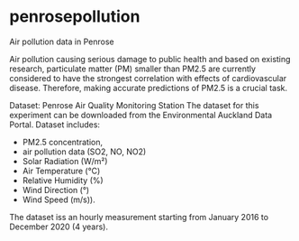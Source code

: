 # penrosepollution
Air pollution data in Penrose

Air pollution causing serious damage to public health and based on existing research, particulate matter
(PM) smaller than PM2.5 are currently considered to have the strongest correlation with effects of
cardiovascular disease. Therefore, making accurate predictions of PM2.5 is a crucial task. 

Dataset: Penrose Air Quality Monitoring Station
The dataset for this experiment can be downloaded from the Environmental Auckland Data Portal.
Dataset includes: 
- PM2.5 concentration, 
- air pollution data (SO2, NO, NO2) 
- Solar Radiation (W/m²) 
- Air Temperature (°C) 
- Relative Humidity (%) 
- Wind Direction (°)
- Wind Speed (m/s)). 

The dataset iss an hourly measurement starting from January 2016 to December 2020 (4 years).
